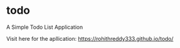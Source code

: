 # todo
A Simple Todo List Application


Visit here for the apllication: https://rohithreddy333.github.io/todo/
